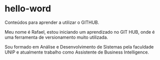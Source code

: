 # hello-word
Conteúdos para aprender a utilizar o GITHUB.

Meu nome é Rafael, estou iniciando um aprendizado no GIT HUB, onde é uma ferramenta de versionamento muito utilizada.

Sou formado em Análise e Desenvolvimento de Sistemas pela faculdade UNIP e atualmente trabalho como Assistente de Business Intelligence.
